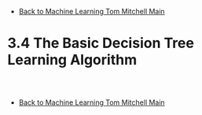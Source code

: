 * [Back to Machine Learning Tom Mitchell Main](../../main.md)

# 3.4 The Basic Decision Tree Learning Algorithm

##














<br>

* [Back to Machine Learning Tom Mitchell Main](../../main.md)